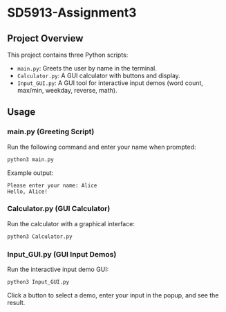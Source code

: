 # SD5913-Assignment3

## Project Overview



This project contains three Python scripts:

- `main.py`: Greets the user by name in the terminal.
- `Calculator.py`: A GUI calculator with buttons and display.
- `Input_GUI.py`: A GUI tool for interactive input demos (word count, max/min, weekday, reverse, math).

## Usage


### main.py (Greeting Script)

Run the following command and enter your name when prompted:

```sh
python3 main.py
```

Example output:
```
Please enter your name: Alice
Hello, Alice!
```



### Calculator.py (GUI Calculator)

Run the calculator with a graphical interface:

```sh
python3 Calculator.py
```



### Input_GUI.py (GUI Input Demos)

Run the interactive input demo GUI:

```sh
python3 Input_GUI.py
```
Click a button to select a demo, enter your input in the popup, and see the result.


